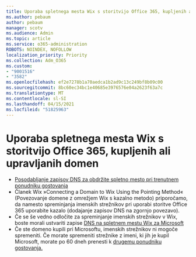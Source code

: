 ```yaml
---
title: Uporaba spletnega mesta Wix s storitvijo Office 365, kupljenih ali upravljanih domen
ms.author: pebaum
author: pebaum
manager: scotv
ms.audience: Admin
ms.topic: article
ms.service: o365-administration
ROBOTS: NOINDEX, NOFOLLOW
localization_priority: Priority
ms.collection: Adm_O365
ms.custom:
- "9001516"
- "3582"
ms.openlocfilehash: ef2e7278b1a70aedca1b2ad9c13c249bf8b09c00
ms.sourcegitcommit: 8bc60ec34bc1e40685e3976576e04a2623f63a7c
ms.translationtype: MT
ms.contentlocale: sl-SI
ms.lasthandoff: 04/15/2021
ms.locfileid: "51825963"
---
```

# <a name="using-wix-website-with-office-365-purchased-or-managed-domains"></a>Uporaba spletnega mesta Wix s storitvijo Office 365, kupljenih ali upravljanih domen

- [Posodabljanje zapisov DNS za obdržite spletno mesto pri trenutnem ponudniku gostovanja](https://docs.microsoft.com/microsoft-365/admin/dns/update-dns-records-to-retain-current-hosting-provider)
- Članek Wix »Connecting a Domain to Wix Using the Pointing Method« (Povezovanje domene z omrežjem Wix s kazalno metodo) priporočamo, da namesto spreminjanja imenskih strežnikov pri uporabi storitve Office 365 uporabite kazalo (dodajanje zapisov DNS na zgornjo povezavo).
- Če se še vedno odločite za spreminjanje imenskih strežnikov v Wix, boste morali ustvariti zapise  [DNS na spletnem mestu Wix za Microsoft](https://docs.microsoft.com/microsoft-365/admin/dns/create-dns-records-at-wix?view=o365-worldwide)
- Če ste domeno kupili pri Microsoftu, imenskih strežnikov ni mogoče spremeniti. Če morate spremeniti strežnike z imeni, ki jih je kupil Microsoft, morate po 60 dneh prenesti k  [drugemu ponudniku gostovanja.](https://docs.microsoft.com/microsoft-365/admin/get-help-with-domains/transfer-a-domain-from-microsoft-to-another-host)